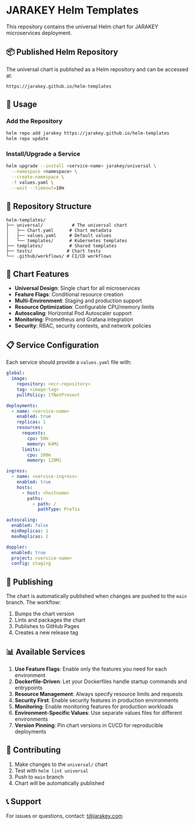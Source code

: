 # JARAKEY Helm Templates

This repository contains the universal Helm chart for JARAKEY microservices deployment.

## 📦 Published Helm Repository

The universal chart is published as a Helm repository and can be accessed at:
```
https://jarakey.github.io/helm-templates
```

## 🚀 Usage

### Add the Repository
```bash
helm repo add jarakey https://jarakey.github.io/helm-templates
helm repo update
```

### Install/Upgrade a Service
```bash
helm upgrade --install <service-name> jarakey/universal \
  --namespace <namespace> \
  --create-namespace \
  -f values.yaml \
  --wait --timeout=10m
```

## 📁 Repository Structure

```
helm-templates/
├── universal/           # The universal chart
│   ├── Chart.yaml      # Chart metadata
│   ├── values.yaml     # Default values
│   └── templates/      # Kubernetes templates
├── templates/          # Shared templates
├── tests/             # Chart tests
└── .github/workflows/ # CI/CD workflows
```

## 🔧 Chart Features

- **Universal Design**: Single chart for all microservices
- **Feature Flags**: Conditional resource creation
- **Multi-Environment**: Staging and production support
- **Resource Optimization**: Configurable CPU/memory limits
- **Autoscaling**: Horizontal Pod Autoscaler support
- **Monitoring**: Prometheus and Grafana integration
- **Security**: RBAC, security contexts, and network policies

## 📋 Service Configuration

Each service should provide a `values.yaml` file with:

```yaml
global:
  image:
    repository: <ecr-repository>
    tag: <image-tag>
    pullPolicy: IfNotPresent

deployments:
  - name: <service-name>
    enabled: true
    replicas: 1
    resources:
      requests:
        cpu: 50m
        memory: 64Mi
      limits:
        cpu: 200m
        memory: 128Mi

ingress:
  - name: <service-ingress>
    enabled: true
    hosts:
      - host: <hostname>
        paths:
          - path: /
            pathType: Prefix

autoscaling:
  enabled: false
  minReplicas: 1
  maxReplicas: 2

doppler:
  enabled: true
  project: <service-name>
  config: staging
```

## 🔄 Publishing

The chart is automatically published when changes are pushed to the `main` branch. The workflow:

1. Bumps the chart version
2. Lints and packages the chart
3. Publishes to GitHub Pages
4. Creates a new release tag

## 📊 Available Services

1. **Use Feature Flags**: Enable only the features you need for each environment
2. **Dockerfile-Driven**: Let your Dockerfiles handle startup commands and entrypoints
3. **Resource Management**: Always specify resource limits and requests
4. **Security First**: Enable security features in production environments
5. **Monitoring**: Enable monitoring features for production workloads
6. **Environment-Specific Values**: Use separate values files for different environments
7. **Version Pinning**: Pin chart versions in CI/CD for reproducible deployments

## 🤝 Contributing

1. Make changes to the `universal/` chart
2. Test with `helm lint universal`
3. Push to `main` branch
4. Chart will be automatically published

## 📞 Support

For issues or questions, contact: t@jarakey.com 